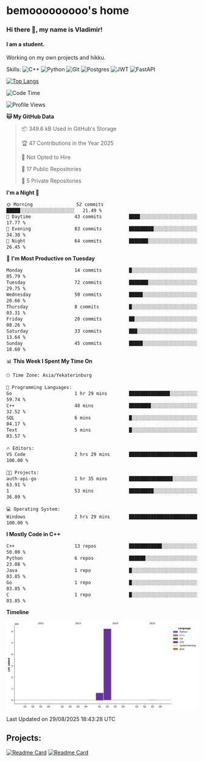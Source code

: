 # bemooooooooo's home
### Hi there 👋, my name is Vladimir!
#### I am a student.
Working on my own projects and hikku.

Skills: ![C++](https://img.shields.io/badge/c++-%2300599C.svg?style=for-the-badge&logo=c%2B%2B&logoColor=white) ![Python](https://img.shields.io/badge/python-3670A0?style=for-the-badge&logo=python&logoColor=ffdd54) ![Git](https://img.shields.io/badge/git-%23F05033.svg?style=for-the-badge&logo=git&logoColor=white) ![Postgres](https://img.shields.io/badge/postgres-%23316192.svg?style=for-the-badge&logo=postgresql&logoColor=white) ![JWT](https://img.shields.io/badge/JWT-black?style=for-the-badge&logo=JSON%20web%20tokens) ![FastAPI](https://img.shields.io/badge/FastAPI-005571?style=for-the-badge&logo=fastapi)
<!--![GitHub streak stats](https://streak-stats.demolab.com/?user=bemooooooooo)-->

[![Top Langs](https://github-readme-stats.vercel.app/api/top-langs/?username=bemooooooooo)](https://github.com/anuraghazra/github-readme-stats)

<!--START_SECTION:waka-->
![Code Time](http://img.shields.io/badge/Code%20Time-91%20hrs%2036%20mins-blue)

![Profile Views](http://img.shields.io/badge/Profile%20Views-0-blue)

**🐱 My GitHub Data** 

> 📦 349.6 kB Used in GitHub's Storage 
 > 
> 🏆 47 Contributions in the Year 2025
 > 
> 🚫 Not Opted to Hire
 > 
> 📜 17 Public Repositories 
 > 
> 🔑 5 Private Repositories 
 > 
**I'm a Night 🦉** 

```text
🌞 Morning                52 commits          █████░░░░░░░░░░░░░░░░░░░░   21.49 % 
🌆 Daytime                43 commits          ████░░░░░░░░░░░░░░░░░░░░░   17.77 % 
🌃 Evening                83 commits          █████████░░░░░░░░░░░░░░░░   34.30 % 
🌙 Night                  64 commits          ███████░░░░░░░░░░░░░░░░░░   26.45 % 
```
📅 **I'm Most Productive on Tuesday** 

```text
Monday                   14 commits          █░░░░░░░░░░░░░░░░░░░░░░░░   05.79 % 
Tuesday                  72 commits          ███████░░░░░░░░░░░░░░░░░░   29.75 % 
Wednesday                50 commits          █████░░░░░░░░░░░░░░░░░░░░   20.66 % 
Thursday                 8 commits           █░░░░░░░░░░░░░░░░░░░░░░░░   03.31 % 
Friday                   20 commits          ██░░░░░░░░░░░░░░░░░░░░░░░   08.26 % 
Saturday                 33 commits          ███░░░░░░░░░░░░░░░░░░░░░░   13.64 % 
Sunday                   45 commits          █████░░░░░░░░░░░░░░░░░░░░   18.60 % 
```


📊 **This Week I Spent My Time On** 

```text
🕑︎ Time Zone: Asia/Yekaterinburg

💬 Programming Languages: 
Go                       1 hr 29 mins        ███████████████░░░░░░░░░░   59.74 % 
C++                      48 mins             ████████░░░░░░░░░░░░░░░░░   32.52 % 
SQL                      6 mins              █░░░░░░░░░░░░░░░░░░░░░░░░   04.17 % 
Text                     5 mins              █░░░░░░░░░░░░░░░░░░░░░░░░   03.57 % 

🔥 Editors: 
VS Code                  2 hrs 29 mins       █████████████████████████   100.00 % 

🐱‍💻 Projects: 
auth-api-go              1 hr 35 mins        ████████████████░░░░░░░░░   63.91 % 
1                        53 mins             █████████░░░░░░░░░░░░░░░░   36.09 % 

💻 Operating System: 
Windows                  2 hrs 29 mins       █████████████████████████   100.00 % 
```

**I Mostly Code in C++** 

```text
C++                      13 repos            ████████████░░░░░░░░░░░░░   50.00 % 
Python                   6 repos             ██████░░░░░░░░░░░░░░░░░░░   23.08 % 
Java                     1 repo              █░░░░░░░░░░░░░░░░░░░░░░░░   03.85 % 
Go                       1 repo              █░░░░░░░░░░░░░░░░░░░░░░░░   03.85 % 
C                        1 repo              █░░░░░░░░░░░░░░░░░░░░░░░░   03.85 % 
```



**Timeline**

![Lines of Code chart](https://raw.githubusercontent.com/bemooooooooo/bemooooooooo/main/assets/bar_graph.png)


 Last Updated on 29/08/2025 18:43:28 UTC
<!--END_SECTION:waka-->

## Projects:
[![Readme Card](https://github-readme-stats.vercel.app/api/pin/?username=bemooooooooo&repo=Gui-for-DataBase)](https://github.com/bemooooooooo/Gui-for-DataBase) [![Readme Card](https://github-readme-stats.vercel.app/api/pin/?username=bemooooooooo&repo=FileService)](https://github.com/bemooooooooo/FileService)
